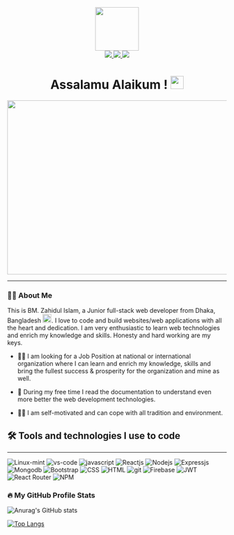 
<div id="header" align="center">
  <img src="https://media.giphy.com/media/M9gbBd9nbDrOTu1Mqx/giphy.gif" width="100"/>
  <div id="badges">
  <a href="https://www.linkedin.com/in/bm-zahidul-islam-9250a4156/" target='_blank' rel='noopener noreferrer'>
    <img src="https://img.shields.io/badge/-LINKEDIN-%230A66C2?style=for-the-badge&labelColor=black&logo=linkedin&logoColor=white"/>
  </a>
  <a href="mailto:bmzahidulislam@outlook.com" target='_blank' rel='noopener noreferrer'>
    <img src="https://img.shields.io/badge/-Email-%230078D4?style=for-the-badge&labelColor=black&logo=microsoft-outlook&logoColor=white"/>
  </a>
  <a href="https://wa.me/1675633294" target='_blank' rel='noopener noreferrer'>
    <img src="https://img.shields.io/badge/-whatsapp-%2325D366?style=for-the-badge&labelColor=black&logo=whatsapp&logoColor=white"/>
  </a>
</div>
<img src="https://komarev.com/ghpvc/?username=zahid-BM" alt=""/>

<h1>
  Assalamu Alaikum !
  <img src="https://media.giphy.com/media/hvRJCLFzcasrR4ia7z/giphy.gif" width="30px" height="30px"/>
</h1>
</div>

<div align="center">
  <img src="https://i.ibb.co/bXQ23qk/Black-belt-1.png" width="600" height="400"/>
</div>

<hr/>

### :man_technologist: About Me

This is BM. Zahidul Islam, a Junior full-stack web developer from Dhaka, Bangladesh <img src='https://upload.wikimedia.org/wikipedia/commons/thumb/f/f9/Flag_of_Bangladesh.svg/2560px-Flag_of_Bangladesh.svg.png' width='20' />. I love to code and build websites/web applications with all the heart and dedication. I am very enthusiastic to learn web technologies and enrich my knowledge and skills. Honesty and hard working are my keys.

- :walking_man: I am looking for a Job Position at national or international organization  where I can learn and enrich my knowledge, skills and bring the fullest success & prosperity for the organization and mine as well.
- :open_book: During my free time I read the documentation to understand even more better the web development technologies.

- :man_office_worker: I am self-motivated and can cope with all tradition and environment.

## :hammer_and_wrench: Tools and technologies I use to code

<hr/>

![Linux-mint](https://img.shields.io/badge/-Linux_Mint-%2387CF3E?style=for-the-badge&labelColor=black&logo=linux-mint&logoColor=white) ![vs-code](https://img.shields.io/badge/-VS_CODE-%235C2D91?style=for-the-badge&labelColor=black&logo=visual-studio&logoColor=white) ![javascript](https://img.shields.io/badge/-JAVASCRIPT-%23F7DF1E?style=for-the-badge&labelColor=black&logo=javascript&logoColor=F0DB4F) ![Reactjs](https://img.shields.io/badge/-React_JS-%2361DAFB?style=for-the-badge&labelColor=black&logo=react&logoColor=white) ![Nodejs](https://img.shields.io/badge/-NODE_JS-%23339933?style=for-the-badge&labelColor=black&logo=node.js&logoColor=white) ![Expressjs](https://img.shields.io/badge/-EXPRESS_JS-%23000000?style=for-the-badge&labelColor=black&logo=express&logoColor=white) ![Mongodb](https://img.shields.io/badge/-MongoDB-%23339933?style=for-the-badge&labelColor=black&logo=mongodb&logoColor=white) ![Bootstrap](https://img.shields.io/badge/-BOOTSTRAP-%237952B3?style=for-the-badge&labelColor=black&logo=bootstrap&logoColor=white) ![CSS](https://img.shields.io/badge/-CSS3-%231572B6?style=for-the-badge&labelColor=black&logo=css3&logoColor=white) ![HTML](https://img.shields.io/badge/-HTML5-%23E34F26?style=for-the-badge&labelColor=black&logo=html5&logoColor=white) ![git](https://img.shields.io/badge/-Git-%23F05032?style=for-the-badge&labelColor=black&logo=git&logoColor=white) ![Firebase](https://img.shields.io/badge/-FIREBASE-%23FFCA28?style=for-the-badge&labelColor=black&logo=firebase&logoColor=white) ![JWT](https://img.shields.io/badge/-JSON_WEB_TOKEN-%23000000?style=for-the-badge&labelColor=black&logo=json-web-tokens&logoColor=white) ![React Router](https://img.shields.io/badge/-REACT_ROUTER-%23CA4245?style=for-the-badge&labelColor=black&logo=react-router&logoColor=white) ![NPM](https://img.shields.io/badge/-NPM-%23CB3837?style=for-the-badge&labelColor=black&logo=npm&logoColor=white)

### :fire: My GitHub Profile Stats

![Anurag's GitHub stats](https://github-readme-stats.vercel.app/api?username=zahid-bm&count_private=true&show_icons=true&theme=onedark)

[![Top Langs](https://github-readme-stats.vercel.app/api/top-langs/?username=zahid-bm&layout=compact&theme=vision-friendly-dark)](https://github.com/zahid-bm/github-readme-stats)
